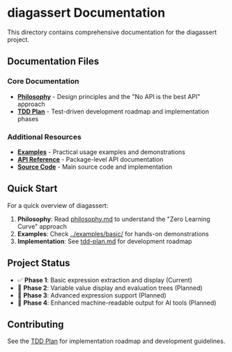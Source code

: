 # diagassert Documentation

This directory contains comprehensive documentation for the diagassert project.

## Documentation Files

### Core Documentation

- **[Philosophy](./philosophy.md)** - Design principles and the "No API is the best API" approach
- **[TDD Plan](./tdd-plan.md)** - Test-driven development roadmap and implementation phases

### Additional Resources

- **[Examples](../examples/)** - Practical usage examples and demonstrations
- **[API Reference](../doc.go)** - Package-level API documentation
- **[Source Code](../)** - Main source code and implementation

## Quick Start

For a quick overview of diagassert:

1. **Philosophy**: Read [philosophy.md](./philosophy.md) to understand the "Zero Learning Curve" approach
2. **Examples**: Check [../examples/basic/](../examples/basic/) for hands-on demonstrations
3. **Implementation**: See [tdd-plan.md](./tdd-plan.md) for development roadmap

## Project Status

- ✅ **Phase 1**: Basic expression extraction and display (Current)
- 🔄 **Phase 2**: Variable value display and evaluation trees (Planned)
- 🔄 **Phase 3**: Advanced expression support (Planned)
- 🔄 **Phase 4**: Enhanced machine-readable output for AI tools (Planned)

## Contributing

See the [TDD Plan](./tdd-plan.md) for implementation roadmap and development guidelines.
